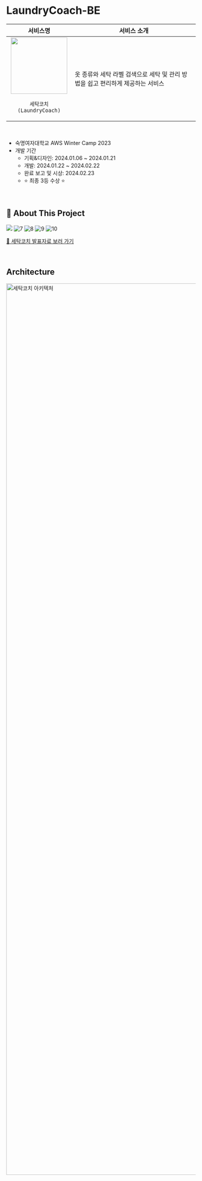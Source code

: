 # LaundryCoach-BE


| 서비스명 | 서비스 소개 |
|------------|------------|
| <div align="center"><img src="https://github.com/SongOgong/LaundryCoach-BE/assets/82032452/c5234aac-e301-454f-8788-73fd41e08a3f" width=150/> <p>`세탁코치(LaundryCoach)`</p></div> | 옷 종류와 세탁 라벨 검색으로 세탁 및 관리 방법을 쉽고 편리하게 제공하는 서비스 |

<br/>

- 숙명여자대학교 AWS Winter Camp 2023 
- 개발 기간
  - 기획&디자인: 2024.01.06 ~ 2024.01.21
  - 개발: 2024.01.22 ~ 2024.02.22
  - 완료 보고 및 시상: 2024.02.23
  - ⭐️ 최종 3등 수상 ⭐️

<br/>

## 📌 About This Project
<a href="https://www.canva.com/design/DAF9fRD684w/02d4I61jxBbwkmr8ln2Y1A/view"><img src="https://github.com/SongOgong/LaundryCoach-BE/assets/82032452/c64443ba-62d7-4577-b62f-687ab1bb121b" /></a>
![7](https://github.com/SongOgong/LaundryCoach-BE/assets/82032452/a41884d9-d510-4054-ae2b-fb6678ddceb9)
![8](https://github.com/SongOgong/LaundryCoach-BE/assets/82032452/77514264-cb73-4df4-ab82-175e404876eb)
![9](https://github.com/SongOgong/LaundryCoach-BE/assets/82032452/2a0f3842-84a2-4b46-91fd-84129808c4db)
![10](https://github.com/SongOgong/LaundryCoach-BE/assets/82032452/276e03a6-b103-4a82-ba0e-6f4ab6288f24)

<a href="https://www.canva.com/design/DAF9fRD684w/02d4I61jxBbwkmr8ln2Y1A/view">🔗 세탁코치 발표자료 보러 가기</a> 

<br/>

## Architecture
<img width="2371" alt="세탁코치 아키텍처" src="https://github.com/SongOgong/LaundryCoach-BE/assets/82032452/c35c13ed-8842-4061-b110-153334e0f8d4">

